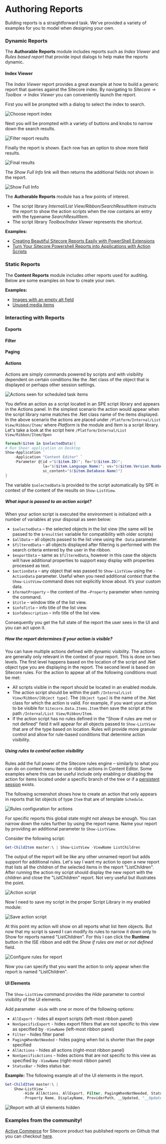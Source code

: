 # Authoring Reports

Building reports is a straightforward task. We've provided a variety of examples for you to model when designing your own. 

### Dynamic Reports

The **Authorable Reports** module includes reports such as *Index Viewer* and *Rules based report* that provide input dialogs to help make the reports dynamic. 

#### Index Viewer
The *Index Viewer* report provides a great example at how to build a generic report that queries against the Sitecore index. By navigating to *Sitecore -> Toolbox -> Index Viewer* you can conveniently launch the report.

First you will be prompted with a dialog to select the index to search.

![Choose report index](images/screenshots/toolbox-indexviewer-chooseindex.png)

Next you will be prompted with a variety of buttons and knobs to narrow down the search results.

![Filter report results](images/screenshots/toolbox-indexviewer-filterresults.png)

Finally the report is shown. Each row has an option to show more field results.

![Final results](images/screenshots/toolbox-indexviewer-results.png)

The *Show Full Info* link will then returns the additional fields not shown in the report.

![Show Full Info](images/screenshots/toolbox-indexviewer-showinfo.png)

The **Authorable Reports** module has a few points of interest.

* The script library *Internal/List View/Ribbon/SearchResultItem* instructs the report to show the action scripts when the row contains an entry with the typename *SearchResultItem*.
* The script library *Toolbox/Index Viewer* represents the shortcut.


**Examples:**
* [Creating Beautiful Sitecore Reports Easily with PowerShell Extensions][6]
* [Turn Your Sitecore Powershell Reports into Applications with Action Scripts][3]


### Static Reports

The **Content Reports** module includes other reports used for auditing. Below are some examples on how to create your own.

**Examples:**
 * [Images with an empty alt field][1]
 * [Unused media items][2]

### Interacting with Reports

#### Exports

#### Filter

#### Paging

#### Actions

Actions are simply commands powered by scripts and with visibility dependent on certain conditions like the .Net class of the object that is displayed or perhaps other session settings.

![Actions seen for scheduled task items](images/screenshots/reports-action-scripts.png)

You define an action as a script located in an SPE script library and appears in the Actions panel. In the simplest scenario the action would appear when the script library name matches the .Net class name of the items displayed. In the above scenario the actions are placed under `/Platform/Internal/List View/Ribbon/Item/` where *Platform* is the module and *Item* is a script library. Let's take a look at the script here `/Platform/Internal/List View/Ribbon/Item/Open`

```powershell
foreach($item in $selectedData){
# Run Sheer application on Desktop
Show-Application `
    -Application "Content Editor" `
    -Parameter @{id ="$($item.ID)"; fo="$($item.ID)"; 
                 la="$($item.Language.Name)"; vs="$($item.Version.Number)";
                 sc_content="$($item.Database.Name)"}
}
```

The variable `$selectedData` is provided to the script automatically by SPE in context of the content of the results on `Show-ListView`.

##### What input is passed to an action script?

When your action script is executed the environment is initialized with a number of variables at your disposal as seen below:

* `$selectedData` – the selected objects in the list view (the same will be passed to the `$resultSet` variable for compatibility with older scripts)
* `$allData` – all objects passed to the list view using the `-Data` parameter.
* `$filteredData` – all objects displayed after filtering is performed with the search criteria entered by the user in the ribbon.
* `$exportData` – same as `$filteredData`, however in this case the objects will have additional properties to support easy display with properties processed as text.
* `$actionData` – any object that was passed to `Show-ListView` using the `-ActionData` parameter. Useful when you need additional context that the `Show-ListView` command does not explicitly know about. It’s your custom data.
* `$formatProperty` – the content of the `–Property` parameter when running the command.
* `$title` – window title of the list view.
* `$infoTitle` – info title of the list view.
* `$infoDescription` – info title of the list view.

Consequently you get the full state of the report the user sees in the UI and you can act upon it.

##### How the report determines if your action is visible?
You can have multiple actions defined with dynamic visibility. The actions are generally only relevant in the context of your report. This is done on two levels. The first level happens based on the location of the script and .Net object type you are displaying in the report. The second level is based on Sitecore rules. For the action to appear all of the following conditions must be met:

* All scripts visible in the report should be located in an enabled module.
* The action script should be within the path `/Internal/List View/Ribbon/[Object type]`. The `[Object type]` is the name of the .Net class for which the action is valid. For example, if you want your action to be visible for `Sitecore.Data.Items.Item` then save the script at the path `/Internal/List View/Ribbon/Item`.
* If the action script has no rules defined in the "Show if rules are met or not defined" field it will appear for all objects passed to `Show-ListView` that are of the type based on location. Rules will provide more granular control and allow for rule-based conditions that determine action visibility.

##### Using rules to control action visibility

Rules add the full power of the Sitecore rules engine – similarly to what you can do on context menu items or ribbon actions in Content Editor. Some examples where this can be useful include only enabling or disabling the action for items located under a specific branch of the tree or if a [persistent session][7] exists.

The following screenshot shows how to create an action that only appears in reports that list objects of type `Item` that are of template `Schedule`.

![Rules configuration for actions](images/screenshots/reports-schedule-action.png)

For specific reports this global state might not always be enough. You can narrow down the rules further by using the report name. Name your report by providing an additional parameter to  `Show-ListView`.

Consider the following script:
```powershell
Get-ChildItem master:\ | Show-ListView -ViewName ListChildren
```
The output of the report will be like any other unnamed report but adds support for additional rules. Let's say I want my action to open a new report that lists all the children of the selected items in the report "ListChildren". After running the action my script should display the new report with the children and close the "ListChildren" report. Not very useful but illustrates the point.

![Action script](images/screenshots/reports-action-script1.png)

Now I need to save my script in the proper Script Library in my enabled module:

![Save action script](images/screenshots/reports-action-save.png)

At this point my action will show on all reports what list Item objects. But now that my script is saved I can modify its rules to narrow it down only to Show for reports named "ListChildren". For this I can click the **Runtime** button in the ISE ribbon and edit the *Show if rules are met or not defined* field.

![Configure rules for report](images/screenshots/reports-script-runtime-settings.png)

Now you can specify that you want the action to only appear when the report is named "ListChildren".


#### UI Elements

The `Show-ListView` command provides the *Hide* parameter to control visibility of the UI elements.

Add parameter `-Hide` with one or more of the following options:
* `AllExport` - hides all export scripts (left-most ribbon panel)
* `NonSpecificExport` - hides export filters that are not specific to this view as specified by `-ViewName` (left-most ribbon panel)
* `Filter` - hides filter panel
* `PagingWhenNotNeeded` - hides paging when list is shorter than the page specified
* `AllActions` - hides all actions (right-most ribbon panel)
* `NonSpecificActions` - hides actions that are not specific to this view as specified by `-ViewName`  (right-most ribbon panel)
* `StatusBar` - hides status bar.

**Example:** The following example all of the UI elements in the report.
```powershell
Get-ChildItem master:\ | 
    Show-ListView `
        -Hide AllActions, AllExport, Filter, PagingWhenNotNeeded, StatusBar `
        -Property Name, DisplayName, ProviderPath, __Updated, "__Updated By"
```

![Report with all UI elements hidden](https://cloud.githubusercontent.com/assets/1209953/11334655/bfede644-91d6-11e5-8473-6f94be74b3e5.png)

### Examples from the community!

[Active Commerce][5] for Sitecore product has published reports on Github that you can checkout [here][4].
 


[1]: http://sitecorejunkie.com/2014/05/28/create-a-custom-report-in-sitecore-powershell-extensions
[2]: http://michaellwest.blogspot.com/2014/04/reports-with-sitecore-powershell.html
[3]: http://blog.najmanowicz.com/2015/05/05/turn-your-sitecore-powershell-reports-into-applications-with-action-scripts/
[4]: https://github.com/ActiveCommerce/activecommerce-powershell-extensions
[5]: http://www.activecommerce.com/
[6]: http://blog.najmanowicz.com/2014/10/25/creating-beautiful-sitecore-reports-easily-with-powershell-extensions/
[7]: http://blog.najmanowicz.com/2014/10/26/sitecore-powershell-extensions-persistent-sessions/
